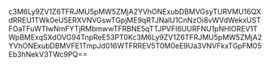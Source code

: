 c3M6Ly9ZV1Z6TFRJMU5pMW5ZMjA2YVhONExubDBMVGsyTURVMU16QXdRREU1TWk0eU5ERXVNVGswTGpjME9qRTJNalU1CnNzOi8vWVdWekxUSTFOaTFuWTIwNmFYTjRMbmwwTFRBNE5qTTJPVFl6UURFNU1pNHlOREV1TWpBMExqSXdOVG94TnpReE53PT0Kc3M6Ly9ZV1Z6TFRJMU5pMW5ZMjA2YVhONExubDBMVFE1TmpJd016WTFRREV5T0M0eE9Ua3VNVFkxTGpFM05Eb3hNekV3TWc9PQ==